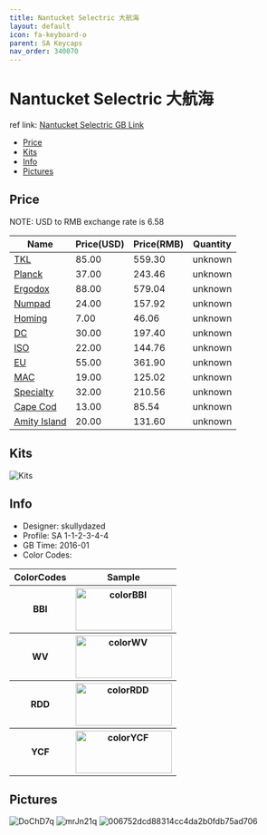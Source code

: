 ```yaml
---
title: Nantucket Selectric 大航海
layout: default
icon: fa-keyboard-o
parent: SA Keycaps
nav_order: 340070
---
```


# Nantucket Selectric 大航海

ref link: [Nantucket Selectric GB Link](https://geekhack.org/index.php?topic=79282.0)

* [Price](#price)
* [Kits](#kits)
* [Info](#info)
* [Pictures](#pictures)


## Price  
NOTE: USD to RMB exchange rate is 6.58

| Name          | Price(USD)    |  Price(RMB) |  Quantity |
| ------------- | ------------- |  ---------- |  -------- |
|[TKL](#tkl)|85.00|559.30|unknown|
|[Planck](#planck)|37.00|243.46|unknown|
|[Ergodox](#ergodox)|88.00|579.04|unknown|
|[Numpad](#numpad)|24.00|157.92|unknown|
|[Homing](#homing)|7.00|46.06|unknown|
|[DC](#dc)|30.00|197.40|unknown|
|[ISO](#iso)|22.00|144.76|unknown|
|[EU](#eu)|55.00|361.90|unknown|
|[MAC](#mac)|19.00|125.02|unknown|
|[Specialty](#specialty)|32.00|210.56|unknown|
|[Cape Cod](#capecod)|13.00|85.54|unknown|
|[Amity Island](#amityisland)|20.00|131.60|unknown|


## Kits
<img src="{{ 'assets/images/sa-keycaps/nantucketselectric/kits_pics/1.jpg' | relative_url }}" alt="Kits" class="image featured">
<img src="{{ 'assets/images/sa-keycaps/nantucketselectric/kits_pics/2.png' | relative_url }}" alt="" class="image featured">


## Info
* Designer: skullydazed
* Profile: SA 1-1-2-3-4-4
* GB Time: 2016-01
* Color Codes:  
<table style="width:100%">
  <tr>
    <th>ColorCodes</th>
    <th>Sample</th>
  </tr>
  <tr>
    <th>BBI</th>
    <th><img src="{{ 'assets/images/sa-keycaps/SP_ColorCodes/abs/SP_Abs_ColorCodes_BBI.png' | relative_url }}" alt="colorBBI" height="75" width="170"></th>
  </tr>
  <tr>
    <th>WV</th>
    <th><img src="{{ 'assets/images/sa-keycaps/SP_ColorCodes/abs/SP_Abs_ColorCodes_WV.png' | relative_url }}" alt="colorWV" height="75" width="170"></th>
  </tr>
  <tr>
    <th>RDD</th>
    <th><img src="{{ 'assets/images/sa-keycaps/SP_ColorCodes/abs/SP_Abs_ColorCodes_RDD.png' | relative_url }}" alt="colorRDD" height="75" width="170"></th>
  </tr>
  <tr>
    <th>YCF</th>
    <th><img src="{{ 'assets/images/sa-keycaps/SP_ColorCodes/abs/SP_Abs_ColorCodes_YCF.png' | relative_url }}" alt="colorYCF" height="75" width="170"></th>
  </tr>
</table>


## Pictures
<img src="{{ 'assets/images/sa-keycaps/nantucketselectric/rendering_pics/DoChD7q.jpg' | relative_url }}" alt="DoChD7q" class="image featured">
<img src="{{ 'assets/images/sa-keycaps/nantucketselectric/rendering_pics/mrJn21q.jpg' | relative_url }}" alt="mrJn21q" class="image featured">
<img src="{{ 'assets/images/sa-keycaps/nantucketselectric/rendering_pics/006752dcd88314cc4da2b0fdb75ad706.jpg' | relative_url }}" alt="006752dcd88314cc4da2b0fdb75ad706" class="image featured">
